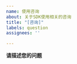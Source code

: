 ```yaml
---
name: 使用咨询
about: 关于SDK使用相关的咨询
title: "[咨询]"
labels: question
assignees: ''

---
```


<!--
重要：
1、在使用本SDK前请先阅读对应的官方微信API文档：https://developers.weixin.qq.com/doc/offiaccount/Getting_Started/Overview.html
2、本SDK部分接口文档： https://silenceper.com/wechat/
-->
**请描述您的问题**
